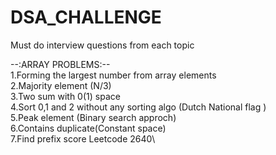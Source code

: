 # DSA_CHALLENGE
Must do interview questions from each topic 

--:ARRAY PROBLEMS:--\
1.Forming the largest number from array elements\
2.Majority element (N/3)\
3.Two sum with 0(1) space\
4.Sort 0,1 and 2 without any sorting algo (Dutch National flag )\
5.Peak element (Binary search approch)\
6.Contains duplicate(Constant space)\
7.Find prefix score Leetcode 2640\
